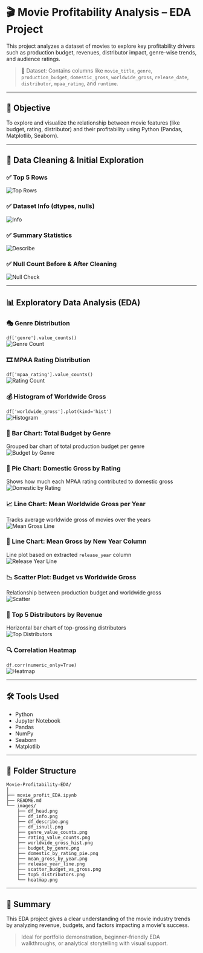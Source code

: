 # 🎬 Movie Profitability Analysis – EDA Project

This project analyzes a dataset of movies to explore key profitability drivers such as production budget, revenues, distributor impact, genre-wise trends, and audience ratings.

> 📁 Dataset: Contains columns like `movie_title`, `genre`, `production_budget`, `domestic_gross`, `worldwide_gross`, `release_date`, `distributor`, `mpaa_rating`, and `runtime`.

---

## 🚀 Objective

To explore and visualize the relationship between movie features (like budget, rating, distributor) and their profitability using Python (Pandas, Matplotlib, Seaborn).

---

## 🧼 Data Cleaning & Initial Exploration

### ✅ Top 5 Rows  
![Top Rows](images/df_head.png)

### ✅ Dataset Info (dtypes, nulls)  
![Info](images/df_info.png)

### ✅ Summary Statistics  
![Describe](images/df_describe.png)

### ✅ Null Count Before & After Cleaning  
![Null Check](images/df_isnull.png)

---

## 📊 Exploratory Data Analysis (EDA)

### 🎭 Genre Distribution  
`df['genre'].value_counts()`  
![Genre Count](images/genre_value_counts.png)

### 🎞️ MPAA Rating Distribution  
`df['mpaa_rating'].value_counts()`  
![Rating Count](images/rating_value_counts.png)

### 💰 Histogram of Worldwide Gross  
`df['worldwide_gross'].plot(kind='hist')`  
![Histogram](images/worldwide_gross_hist.png)

### 🎨 Bar Chart: Total Budget by Genre  
Grouped bar chart of total production budget per genre  
![Budget by Genre](images/budget_by_genre.png)

### 🍿 Pie Chart: Domestic Gross by Rating  
Shows how much each MPAA rating contributed to domestic gross  
![Domestic by Rating](images/domestic_by_rating_pie.png)

### 📈 Line Chart: Mean Worldwide Gross per Year  
Tracks average worldwide gross of movies over the years  
![Mean Gross Line](images/mean_gross_by_year.png)

### 🔁 Line Chart: Mean Gross by New Year Column  
Line plot based on extracted `release_year` column  
![Release Year Line](images/release_year_line.png)

### 📉 Scatter Plot: Budget vs Worldwide Gross  
Relationship between production budget and worldwide gross  
![Scatter](images/scatter_budget_vs_gross.png)

### 🏢 Top 5 Distributors by Revenue  
Horizontal bar chart of top-grossing distributors  
![Top Distributors](images/top5_distributors.png)

### 🔍 Correlation Heatmap  
`df.corr(numeric_only=True)`  
![Heatmap](images/heatmap.png)

---

## 🛠️ Tools Used

- Python  
- Jupyter Notebook  
- Pandas  
- NumPy  
- Seaborn  
- Matplotlib  

---

## 📂 Folder Structure

```
Movie-Profitability-EDA/
│
├── movie_profit_EDA.ipynb
├── README.md
└── images/
    ├── df_head.png
    ├── df_info.png
    ├── df_describe.png
    ├── df_isnull.png
    ├── genre_value_counts.png
    ├── rating_value_counts.png
    ├── worldwide_gross_hist.png
    ├── budget_by_genre.png
    ├── domestic_by_rating_pie.png
    ├── mean_gross_by_year.png
    ├── release_year_line.png
    ├── scatter_budget_vs_gross.png
    ├── top5_distributors.png
    └── heatmap.png
```

---

## 📌 Summary

This EDA project gives a clear understanding of the movie industry trends by analyzing revenue, budgets, and factors impacting a movie's success.

> Ideal for portfolio demonstration, beginner-friendly EDA walkthroughs, or analytical storytelling with visual support.
